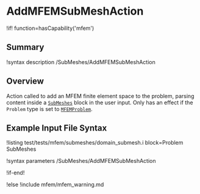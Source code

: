 # AddMFEMSubMeshAction

!if! function=hasCapability('mfem')

## Summary

!syntax description /SubMeshes/AddMFEMSubMeshAction

## Overview

Action called to add an MFEM finite element space to the problem, parsing content inside a
[`SubMeshes`](source/mfem/submeshes/MFEMSubMesh.md) block in the user input. Only has an
effect if the `Problem` type is set to [`MFEMProblem`](source/mfem/problem/MFEMProblem.md).

## Example Input File Syntax

!listing test/tests/mfem/submeshes/domain_submesh.i block=Problem SubMeshes

!syntax parameters /SubMeshes/AddMFEMSubMeshAction

!if-end!

!else
!include mfem/mfem_warning.md
